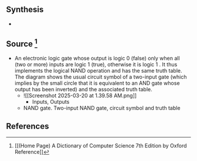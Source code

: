 ## Synthesis
- 
## Source [^1]
- An electronic logic gate whose output is logic 0 (false) only when all (two or more) inputs are logic 1 (true), otherwise it is logic 1 . It thus implements the logical NAND operation and has the same truth table. The diagram shows the usual circuit symbol of a two-input gate (which implies by the small circle that it is equivalent to an AND gate whose output has been inverted) and the associated truth table.
	- ![[Screenshot 2025-03-20 at 1.39.58 AM.png]]
		- Inputs, Outputs
	- NAND gate. Two-input NAND gate, circuit symbol and truth table
## References

[^1]: [[(Home Page) A Dictionary of Computer Science 7th Edition by Oxford Reference]]